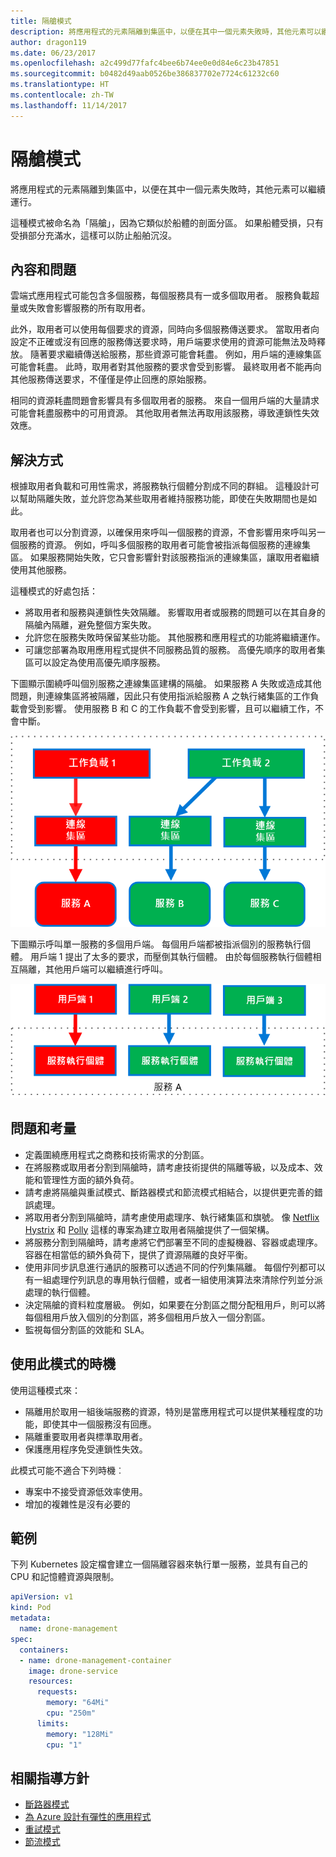 ```yaml
---
title: 隔艙模式
description: 將應用程式的元素隔離到集區中，以便在其中一個元素失敗時，其他元素可以繼續運行
author: dragon119
ms.date: 06/23/2017
ms.openlocfilehash: a2c499d77fafc4bee6b74ee0e0d84e6c23b47851
ms.sourcegitcommit: b0482d49aab0526be386837702e7724c61232c60
ms.translationtype: HT
ms.contentlocale: zh-TW
ms.lasthandoff: 11/14/2017
---
```

# <a name="bulkhead-pattern"></a>隔艙模式

將應用程式的元素隔離到集區中，以便在其中一個元素失敗時，其他元素可以繼續運行。

這種模式被命名為「隔艙」，因為它類似於船體的剖面分區。 如果船體受損，只有受損部分充滿水，這樣可以防止船舶沉沒。 

## <a name="context-and-problem"></a>內容和問題

雲端式應用程式可能包含多個服務，每個服務具有一或多個取用者。 服務負載超量或失敗會影響服務的所有取用者。

此外，取用者可以使用每個要求的資源，同時向多個服務傳送要求。 當取用者向設定不正確或沒有回應的服務傳送要求時，用戶端要求使用的資源可能無法及時釋放。 隨著要求繼續傳送給服務，那些資源可能會耗盡。 例如，用戶端的連線集區可能會耗盡。 此時，取用者對其他服務的要求會受到影響。 最終取用者不能再向其他服務傳送要求，不僅僅是停止回應的原始服務。

相同的資源耗盡問題會影響具有多個取用者的服務。 來自一個用戶端的大量請求可能會耗盡服務中的可用資源。 其他取用者無法再取用該服務，導致連鎖性失效效應。

## <a name="solution"></a>解決方式

根據取用者負載和可用性需求，將服務執行個體分割成不同的群組。 這種設計可以幫助隔離失敗，並允許您為某些取用者維持服務功能，即使在失敗期間也是如此。

取用者也可以分割資源，以確保用來呼叫一個服務的資源，不會影響用來呼叫另一個服務的資源。 例如，呼叫多個服務的取用者可能會被指派每個服務的連線集區。 如果服務開始失敗，它只會影響針對該服務指派的連線集區，讓取用者繼續使用其他服務。

這種模式的好處包括：

- 將取用者和服務與連鎖性失效隔離。 影響取用者或服務的問題可以在其自身的隔艙內隔離，避免整個方案失敗。
- 允許您在服務失敗時保留某些功能。 其他服務和應用程式的功能將繼續運作。
- 可讓您部署為取用應用程式提供不同服務品質的服務。 高優先順序的取用者集區可以設定為使用高優先順序服務。 

下圖顯示圍繞呼叫個別服務之連線集區建構的隔艙。 如果服務 A 失敗或造成其他問題，則連線集區將被隔離，因此只有使用指派給服務 A 之執行緒集區的工作負載會受到影響。 使用服務 B 和 C 的工作負載不會受到影響，且可以繼續工作，不會中斷。

![](./_images/bulkhead-1.png) 

下圖顯示呼叫單一服務的多個用戶端。 每個用戶端都被指派個別的服務執行個體。 用戶端 1 提出了太多的要求，而壓倒其執行個體。 由於每個服務執行個體相互隔離，其他用戶端可以繼續進行呼叫。

![](./_images/bulkhead-2.png)
     
## <a name="issues-and-considerations"></a>問題和考量

- 定義圍繞應用程式之商務和技術需求的分割區。
- 在將服務或取用者分割到隔艙時，請考慮技術提供的隔離等級，以及成本、效能和管理性方面的額外負荷。
- 請考慮將隔艙與重試模式、斷路器模式和節流模式相結合，以提供更完善的錯誤處理。
- 將取用者分割到隔艙時，請考慮使用處理序、執行緒集區和旗號。 像 [Netflix Hystrix][hystrix] 和 [Polly][polly] 這樣的專案為建立取用者隔艙提供了一個架構。
- 將服務分割到隔艙時，請考慮將它們部署至不同的虛擬機器、容器或處理序。 容器在相當低的額外負荷下，提供了資源隔離的良好平衡。
- 使用非同步訊息進行通訊的服務可以透過不同的佇列集隔離。 每個佇列都可以有一組處理佇列訊息的專用執行個體，或者一組使用演算法來清除佇列並分派處理的執行個體。
- 決定隔艙的資料粒度層級。 例如，如果要在分割區之間分配租用戶，則可以將每個租用戶放入個別的分割區，將多個租用戶放入一個分割區。
- 監視每個分割區的效能和 SLA。

## <a name="when-to-use-this-pattern"></a>使用此模式的時機

使用這種模式來：

- 隔離用於取用一組後端服務的資源，特別是當應用程式可以提供某種程度的功能，即使其中一個服務沒有回應。
- 隔離重要取用者與標準取用者。
- 保護應用程序免受連鎖性失效。

此模式可能不適合下列時機︰

- 專案中不接受資源低效率使用。
- 增加的複雜性是沒有必要的

## <a name="example"></a>範例

下列 Kubernetes 設定檔會建立一個隔離容器來執行單一服務，並具有自己的 CPU 和記憶體資源與限制。

```yml
apiVersion: v1
kind: Pod
metadata:
  name: drone-management
spec:
  containers:
  - name: drone-management-container
    image: drone-service
    resources:
      requests:
        memory: "64Mi"
        cpu: "250m"
      limits:
        memory: "128Mi"
        cpu: "1"
```

## <a name="related-guidance"></a>相關指導方針

- [斷路器模式](./circuit-breaker.md)
- [為 Azure 設計有彈性的應用程式](../resiliency/index.md)
- [重試模式](./retry.md)
- [節流模式](./throttling.md)


<!-- links -->

[hystrix]: https://github.com/Netflix/Hystrix
[polly]: https://github.com/App-vNext/Polly